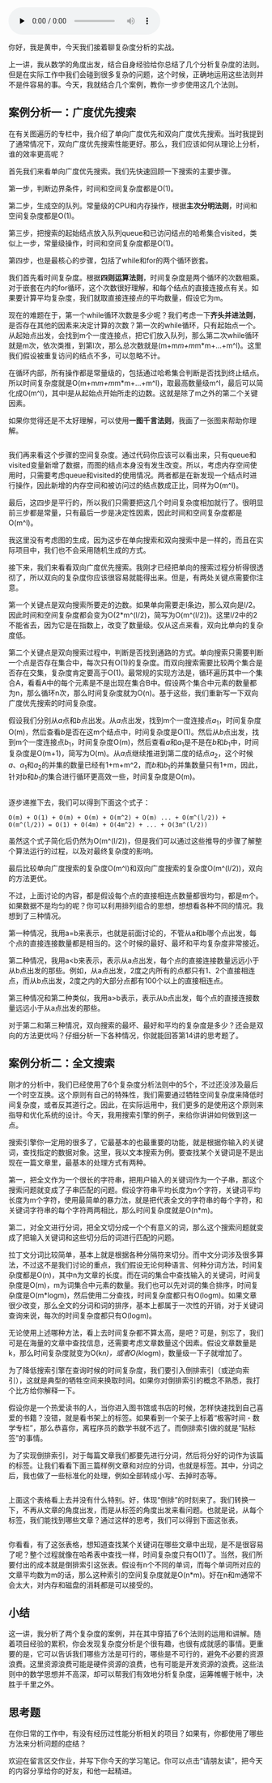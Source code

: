<audio id="audio" title="17 | 时间和空间复杂度（下）：如何使用六个法则进行复杂度分析？" controls="" preload="none"><source id="mp3" src="https://static001.geekbang.org/resource/audio/31/49/31819e46a836ab115b8dd00a9e92ce49.mp3"></audio>

你好，我是黄申，今天我们接着聊复杂度分析的实战。

上一讲，我从数学的角度出发，结合自身经验给你总结了几个分析复杂度的法则。但是在实际工作中我们会碰到很多复杂的问题，这个时候，正确地运用这些法则并不是件容易的事。今天，我就结合几个案例，教你一步步使用这几个法则。

## 案例分析一：广度优先搜索

在有关图遍历的专栏中，我介绍了单向广度优先和双向广度优先搜索。当时我提到了通常情况下，双向广度优先搜索性能更好。那么，我们应该如何从理论上分析，谁的效率更高呢？

首先我们来看单向广度优先搜索。我们先快速回顾一下搜索的主要步骤。

第一步，判断边界条件，时间和空间复杂度都是O(1)。

第二步，生成空的队列。常量级的CPU和内存操作，根据**主次分明法则**，时间和空间复杂度都是O(1)。

第三步，把搜索的起始结点放入队列queue和已访问结点的哈希集合visited，类似上一步，常量级操作，时间和空间复杂度都是O(1)。

第四步，也是最核心的步骤，包括了while和for的两个循环嵌套。

我们首先看时间复杂度。根据**四则运算法则**，时间复杂度是两个循环的次数相乘。对于嵌套在内的for循环，这个次数很好理解，和每个结点的直接连接点有关。如果要计算平均复杂度，我们就取直接连接点的平均数量，假设它为m。

现在的难题在于，第一个while循环次数是多少呢？我们考虑一下**齐头并进法则**，是否存在其他的因素来决定计算的次数？第一次的while循环，只有起始点一个。从起始点出发，会找到m个一度连接点，把它们放入队列，那么第二次while循环就是m次，依次类推，到第l次，那么总次数就是(m+m*m+m*m*m+…+m^l)。这里我们假设被重复访问的结点不多，可以忽略不计。

在循环内部，所有操作都是常量级的，包括通过哈希集合判断是否找到终止结点。所以时间复杂度就是O(m+m*m+m*m*m+…+m^l)，取最高数量级m^l，最后可以简化成O(m^l)，其中l是从起始点开始所走的边数。这就是除了m之外的第二个关键因素。

如果你觉得还是不太好理解，可以使用**一图千言法则**，我画了一张图来帮助你理解。

<img src="https://static001.geekbang.org/resource/image/67/35/6752724f60af35508e1e71be50b91935.jpg" alt="">

我们再来看这个步骤的空间复杂度。通过代码你应该可以看出来，只有queue和visited变量新增了数据，而图的结点本身没有发生改变。所以，考虑内存空间使用时，只需要考虑queue和visited的使用情况。两者都是在新发现一个结点时进行操作，因此新增的内存空间和被访问过的结点数成正比，同样为O(m^l)。

最后，这四步是平行的，所以我们只需要把这几个时间复杂度相加就行了。很明显前三步都是常量，只有最后一步是决定性因素，因此时间和空间复杂度都是O(m^l)。

我这里没有考虑图的生成，因为这步在单向搜索和双向搜索中是一样的，而且在实际项目中，我们也不会采用随机生成的方式。

接下来，我们来看看双向广度优先搜索。我刚才已经把单向的搜索过程分析得很透彻了，所以双向的复杂度你应该很容易就能得出来。但是，有两处关键点需要你注意。

第一个关键点是双向搜索所要走的边数。如果单向需要走l条边，那么双向是l/2。因此时间和空间复杂度都会变为O(2*m^(l/2)，简写为O(m^(l/2))。这里l/2中的2不能省去，因为它是在指数上，改变了数量级。仅从这点来看，双向比单向的复杂度低。

第二个关键点是双向搜索过程中，判断是否找到通路的方式。单向搜索只需要判断一个点是否存在集合中，每次只有O(1)的复杂度。而双向搜索需要比较两个集合是否存在交集，复杂度肯定要高于O(1)。最常规的实现方法是，循环遍历其中一个集合A，看看A中的每个元素是不是出现在集合B中。假设两个集合中元素的数量都为n，那么循环n次，那么时间复杂度就为O(n)。基于这些，我们重新写一下双向广度优先搜索的时间复杂度。

假设我们分别从$a$点和$b$点出发。从$a$点出发，找到m个一度连接点$a_{1}$，时间复杂度O(m)，然后查看$b$是否在这m个结点中，时间复杂度是O(1)。然后从$b$点出发，找到m个一度连接点$b_{1}$，时间复杂度O(m)，然后查看$a$和$a_{1}$是不是在$b$和$b_{1}$中，时间复杂度是O(m+1)，简写为O(m)。从$a$点继续推进到第二度的结点$a_{2}$，这个时候$a$、$a_{1}$和$a_{2}$的并集的数量已经有1+m+m^2，而$b$和$b_{1}$的并集数量只有1+m，因此，针对$b$和$b_{1}$的集合进行循环更高效一些，时间复杂度是O(m)。

<img src="https://static001.geekbang.org/resource/image/5e/81/5e1d92f9a34d267fba7139aff29ffa81.jpg" alt="">

逐步递推下去，我们可以得到下面这个式子：

```
O(m) + O(1) + O(m) + O(m) + O(m^2) + O(m) ... + O(m^(l/2)) + O(m^(l/2)) = O(1) + O(4m) + O(4m^2) + ... + O(3m^(l/2))

```

虽然这个式子简化后仍然为O(m^(l/2))，但是我们可以通过这些推导的步骤了解整个算法运行的过程，以及对最终复杂度的影响。

最后比较单向广度搜索的复杂度O(m^l)和双向广度搜索的复杂度O(m^(l/2))，双向的方法更优。

不过，上面讨论的内容，都是假设每个点的直接相连点数量都很均匀，都是m个。如果数据不是均匀的呢？你可以利用排列组合的思想，想想看各种不同的情况。我想到了三种情况。

第一种情况，我用a=b来表示，也就是前面讨论的，不管从a和b哪个点出发，每个点的直接连接数量都是相当的。这个时候的最好、最坏和平均复杂度非常接近。

第二种情况，我用a&lt;b来表示，表示从a点出发，每个点的直接连接数量远远小于从b点出发的那些。例如，从a点出发，2度之内所有的点都只有1、2个直接相连点，而从b点出发，2度之内的大部分点都有100个以上的直接相连点。

第三种情况和第二种类似，我用a&gt;b表示，表示从b点出发，每个点的直接连接数量远远小于从a点出发的那些。

对于第二和第三种情况，双向搜索的最坏、最好和平均的复杂度是多少？还会是双向的方法更优吗？仔细分析一下各种情况，你就能回答第14讲的思考题了。

## 案例分析二：全文搜索

刚才的分析中，我们已经使用了6个复杂度分析法则中的5个，不过还没涉及最后一个时空互换。这个原则有自己的特殊性，我们需要通过牺牲空间复杂度来降低时间复杂度，或者反其道行之。因此，在实际运用中，我们更多的是使用这个原则来指导和优化系统的设计。今天，我用搜索引擎的例子，来给你讲讲如何做到这一点。

搜索引擎你一定用的很多了，它最基本的也最重要的功能，就是根据你输入的关键词，查找指定的数据对象。这里，我以文本搜索为例。要查找某个关键词是不是出现在一篇文章里，最基本的处理方式有两种。

第一，把全文作为一个很长的字符串，把用户输入的关键词作为一个子串，那这个搜索问题就变成了子串匹配的问题。假设字符串平均长度为n个字符，关键词平均长度为m个字符，使用最简单的暴力法，就是把代表全文的字符串的每个字符，和关键词字符串的每个字符两两相比，那么时间复杂度就是O(n*m)。

第二，对全文进行分词，把全文切分成一个个有意义的词，那么这个搜索问题就变成了把输入关键词和这些切分后的词进行匹配的问题。

拉丁文分词比较简单，基本上就是根据各种分隔符来切分。而中文分词涉及很多算法，不过这不是我们讨论的重点，我们假设无论何种语言、何种分词方法，时间复杂度都是O(n)，其中n为文章的长度。而在词的集合中查找输入的关键词，时间复杂度是O(m)，m为词集合中元素的数量。我们也可以先对词的集合排序，时间复杂度是O(m*logm)，然后使用二分查找，时间复杂度都只有O(logm)。如果文章很少改变，那么全文的分词和词的排序，基本上都属于一次性的开销，对于关键词查询来说，每次的时间复杂度都只有O(logm)。

无论使用上述哪种方法，看上去时间复杂都不算太高，是吧？可是，别忘了，我们可是在海量的文章中查找信息，还需要考虑文章数量这个因素。假设文章数量是k，那么时间复杂度就变为O(k*n)，或者O(k*logm)，数量级一下子就增加了。

为了降低搜索引擎在查询时候的时间复杂度，我们要引入倒排索引（或逆向索引），这就是典型的牺牲空间来换取时间。如果你对倒排索引的概念不熟悉，我打个比方给你解释一下。

假设你是一个热爱读书的人，当你进入图书馆或书店的时候，怎样快速找到自己喜爱的书籍？没错，就是看书架上的标签。如果看到一个架子上标着“极客时间 - 数学专栏”，那么恭喜你，离程序员的数学书就不远了。而倒排索引做的就是“贴标签”的事情。

为了实现倒排索引，对于每篇文章我们都要先进行分词，然后将分好的词作为该篇的标签。让我们看看下面三篇样例文章和对应的分词，也就是标签。其中，分词之后，我也做了一些标准化的处理，例如全部转成小写、去掉时态等。

<img src="https://static001.geekbang.org/resource/image/18/33/188f28947e82254de3a6bb8e5b022a33.png" alt="">

上面这个表格看上去并没有什么特别。好，体现“倒排”的时刻来了。我们转换一下，不再从文章的角度出发，而是从标签的角度出发来看问题。也就是说，从每个标签，我们能找到哪些文章？通过这样的思考，我们可以得到下面这张表。

<img src="https://static001.geekbang.org/resource/image/7d/f8/7d4f5ee599916f96aad9910ab10a0bf8.png" alt="">

你看看，有了这张表格，想知道查找某个关键词在哪些文章中出现，是不是很容易了呢？整个过程就像在哈希表中查找一样，时间复杂度只有O(1)了。当然，我们所要付出的成本就是倒排索引这张表。假设有n个不同的单词，而每个单词所对应的文章平均数为m的话，那么这种索引的空间复杂度就是O(n*m)。好在n和m通常不会太大，对内存和磁盘的消耗都是可以接受的。

## 小结

这一讲，我分析了两个复杂度的案例，并在其中穿插了6个法则的运用和讲解。随着项目经验的累积，你会发现复杂度分析是个很有趣，也很有成就感的事情。更重要的是，它可以告诉我们哪些方法是可行的，哪些是不可行的，避免不必要的资源浪费。这里资源浪费可能是硬件资源的浪费，也有可能是开发资源的浪费。这些法则中的数学思想并不高深，却可以帮我们有效地分析复杂度，运筹帷幄于帐中，决胜于千里之外。

## 思考题

在你日常的工作中，有没有经历过性能分析相关的项目？如果有，你都使用了哪些方法来分析问题的症结？

欢迎在留言区交作业，并写下你今天的学习笔记。你可以点击“请朋友读”，把今天的内容分享给你的好友，和他一起精进。


